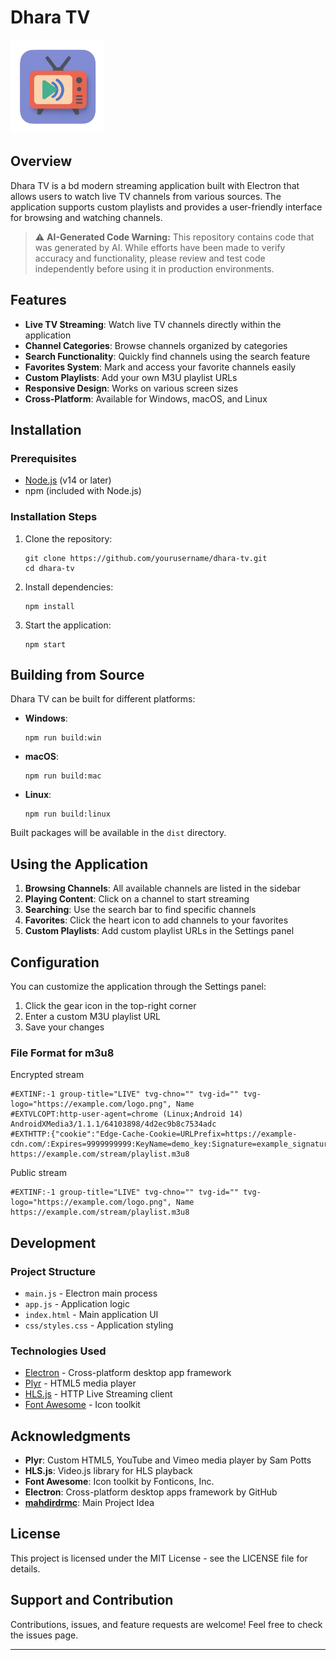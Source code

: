 # Dhara TV

<img src="icon.png" alt="Dhara TV Logo" width="150" style="max-width: 100%; height: auto;">


## Overview

Dhara TV is a bd modern streaming application built with Electron that allows users to watch live TV channels from various sources. The application supports custom playlists and provides a user-friendly interface for browsing and watching channels.
> ⚠️ **AI-Generated Code Warning:** This repository contains code that was generated by AI. While efforts have been made to verify accuracy and functionality, please review and test code independently before using it in production environments.


## Features

- **Live TV Streaming**: Watch live TV channels directly within the application
- **Channel Categories**: Browse channels organized by categories
- **Search Functionality**: Quickly find channels using the search feature
- **Favorites System**: Mark and access your favorite channels easily
- **Custom Playlists**: Add your own M3U playlist URLs
- **Responsive Design**: Works on various screen sizes
- **Cross-Platform**: Available for Windows, macOS, and Linux

## Installation

### Prerequisites

- [Node.js](https://nodejs.org/) (v14 or later)
- npm (included with Node.js)

### Installation Steps

1. Clone the repository:
   ```
   git clone https://github.com/yourusername/dhara-tv.git
   cd dhara-tv
   ```

2. Install dependencies:
   ```
   npm install
   ```

3. Start the application:
   ```
   npm start
   ```

## Building from Source

Dhara TV can be built for different platforms:

- **Windows**:
  ```
  npm run build:win
  ```

- **macOS**:
  ```
  npm run build:mac
  ```

- **Linux**:
  ```
  npm run build:linux
  ```

Built packages will be available in the `dist` directory.

## Using the Application

1. **Browsing Channels**: All available channels are listed in the sidebar
2. **Playing Content**: Click on a channel to start streaming
3. **Searching**: Use the search bar to find specific channels
4. **Favorites**: Click the heart icon to add channels to your favorites
5. **Custom Playlists**: Add custom playlist URLs in the Settings panel

## Configuration

You can customize the application through the Settings panel:

1. Click the gear icon in the top-right corner
2. Enter a custom M3U playlist URL
3. Save your changes

### File Format for m3u8
Encrypted stream
```
#EXTINF:-1 group-title="LIVE" tvg-chno="" tvg-id="" tvg-logo="https://example.com/logo.png", Name
#EXTVLCOPT:http-user-agent=chrome (Linux;Android 14) AndroidXMedia3/1.1.1/64103898/4d2ec9b8c7534adc
#EXTHTTP:{"cookie":"Edge-Cache-Cookie=URLPrefix=https://example-cdn.com/:Expires=9999999999:KeyName=demo_key:Signature=example_signature"}
https://example.com/stream/playlist.m3u8
```
Public stream
```
#EXTINF:-1 group-title="LIVE" tvg-chno="" tvg-id="" tvg-logo="https://example.com/logo.png", Name
https://example.com/stream/playlist.m3u8
```
## Development

### Project Structure

- `main.js` - Electron main process
- `app.js` - Application logic
- `index.html` - Main application UI
- `css/styles.css` - Application styling

### Technologies Used

- [Electron](https://www.electronjs.org/) - Cross-platform desktop app framework
- [Plyr](https://plyr.io/) - HTML5 media player
- [HLS.js](https://github.com/video-dev/hls.js/) - HTTP Live Streaming client
- [Font Awesome](https://fontawesome.com/) - Icon toolkit

## Acknowledgments

- **Plyr**: Custom HTML5, YouTube and Vimeo media player by Sam Potts
- **HLS.js**: Video.js library for HLS playback
- **Font Awesome**: Icon toolkit by Fonticons, Inc.
- **Electron**: Cross-platform desktop apps framework by GitHub
- **[mahdirdrmc](https://github.com/mahdirdrmc/dhara-streaming/)**: Main Project Idea

## License

This project is licensed under the MIT License - see the LICENSE file for details.

## Support and Contribution

Contributions, issues, and feature requests are welcome! Feel free to check the issues page.

---
